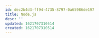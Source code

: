 ```yaml
---
id: dec2b4d3-ff94-4735-8797-0a65986de197
title: Node.js
desc: ''
updated: 1621707310514
created: 1621707310514
---
```


